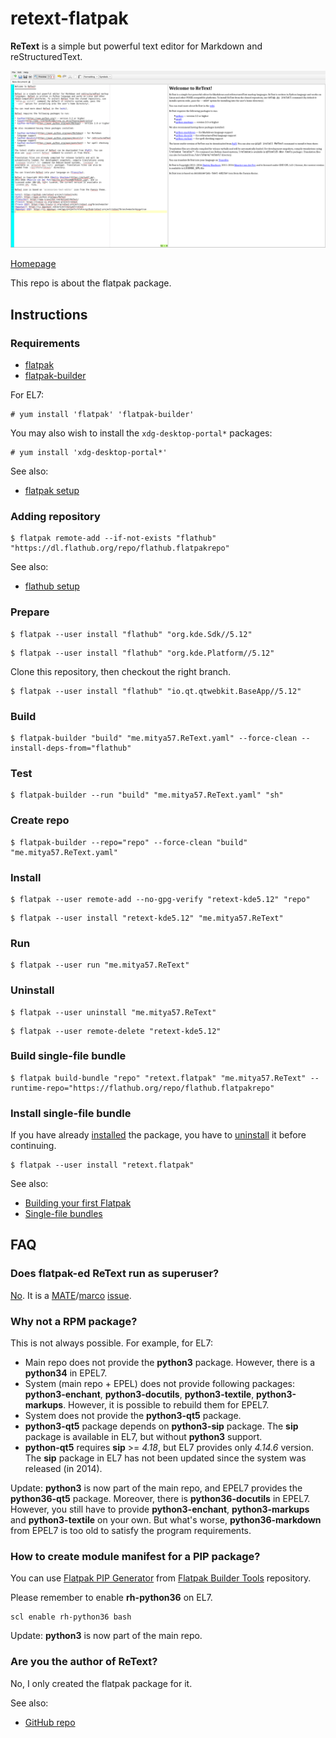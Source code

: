 # retext-flatpak

**ReText** is a simple but powerful text editor for Markdown and reStructuredText.

![retext-flatpak screenshot](retext-flatpak.png)

[Homepage](https://github.com/retext-project/retext)

This repo is about the flatpak package.

## Instructions

### Requirements

* [flatpak](https://github.com/flatpak/flatpak)
* [flatpak-builder](https://github.com/flatpak/flatpak-builder)

For EL7:

```
# yum install 'flatpak' 'flatpak-builder'
```

You may also wish to install the `xdg-desktop-portal*` packages:

```
# yum install 'xdg-desktop-portal*'
```

See also:

* [flatpak setup](https://flatpak.org/setup)

### Adding repository

```
$ flatpak remote-add --if-not-exists "flathub" "https://dl.flathub.org/repo/flathub.flatpakrepo"
```

See also:

* [flathub setup](http://docs.flatpak.org/en/latest/using-flatpak.html#add-a-remote)

### Prepare

```
$ flatpak --user install "flathub" "org.kde.Sdk//5.12"
```

```
$ flatpak --user install "flathub" "org.kde.Platform//5.12"
```

Clone this repository, then checkout the right branch.

```
$ flatpak --user install "flathub" "io.qt.qtwebkit.BaseApp//5.12"
```

### Build

```
$ flatpak-builder "build" "me.mitya57.ReText.yaml" --force-clean --install-deps-from="flathub"
```

### Test

```
$ flatpak-builder --run "build" "me.mitya57.ReText.yaml" "sh"
```

### Create repo

```
$ flatpak-builder --repo="repo" --force-clean "build" "me.mitya57.ReText.yaml"
```

### Install

```
$ flatpak --user remote-add --no-gpg-verify "retext-kde5.12" "repo"
```

```
$ flatpak --user install "retext-kde5.12" "me.mitya57.ReText"
```

### Run

```
$ flatpak --user run "me.mitya57.ReText"
```

### Uninstall

```
$ flatpak --user uninstall "me.mitya57.ReText"
```

```
$ flatpak --user remote-delete "retext-kde5.12"
```

### Build single-file bundle

```
$ flatpak build-bundle "repo" "retext.flatpak" "me.mitya57.ReText" --runtime-repo="https://flathub.org/repo/flathub.flatpakrepo"
```

### Install single-file bundle

If you have already [installed](#install) the package, you have to [uninstall](#uninstall) it before continuing.

```
$ flatpak --user install "retext.flatpak"
```

See also:

* [Building your first Flatpak](http://docs.flatpak.org/en/latest/first-build.html)
* [Single-file bundles](http://docs.flatpak.org/en/latest/single-file-bundles.html#single-file-bundles)

## FAQ

### Does flatpak-ed ReText run as superuser?

[No](https://github.com/flatpak/flatpak/issues/1557). It is a [MATE](https://github.com/mate-desktop)/[marco](https://github.com/mate-desktop/marco) [issue](https://github.com/mate-desktop/marco/issues/301).

### Why not a RPM package?

This is not always possible. For example, for EL7:

* Main repo does not provide the **python3** package. However, there is a **python34** in EPEL7.
* System (main repo + EPEL) does not provide following packages: **python3-enchant**, **python3-docutils**, **python3-textile**, **python3-markups**. However, it is possible to rebuild them for EPEL7.
* System does not provide the **python3-qt5** package.
* **python3-qt5** package depends on **python3-sip** package. The **sip** package is available in EL7, but without **python3** support.
* **python-qt5** requires **sip** >= *4.18*, but EL7 provides only *4.14.6* version. The **sip** package in EL7 has not been updated since the system was released (in 2014).

Update: **python3** is now part of the main repo, and EPEL7 provides the **python36-qt5** package. Moreover, there is **python36-docutils** in EPEL7. However, you still have to provide **python3-enchant**, **python3-markups** and **python3-textile** on your own. But what's worse, **python36-markdown** from EPEL7 is too old to satisfy the program requirements.

### How to create module manifest for a PIP package?

You can use [Flatpak PIP Generator](https://github.com/flatpak/flatpak-builder-tools/tree/master/pip) from [Flatpak Builder Tools](https://github.com/flatpak/flatpak-builder-tools) repository.

Please remember to enable **rh-python36** on EL7.

```
scl enable rh-python36 bash
```

Update: **python3** is now part of the main repo.

### Are you the author of ReText?

No, I only created the flatpak package for it.

See also:

* [GitHub repo](https://github.com/retext-project/retext)

